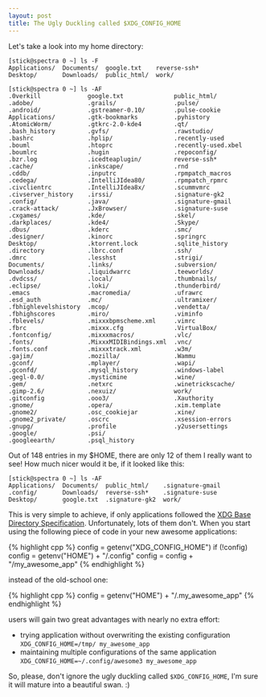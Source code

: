 ```yaml
---
layout: post
title: The Ugly Duckling called $XDG_CONFIG_HOME
---
```


Let's take a look into my home directory:

```
[stick@spectra 0 ~] ls -F
Applications/  Documents/  google.txt    reverse-ssh*
Desktop/       Downloads/  public_html/  work/

[stick@spectra 0 ~] ls -AF
.0verkill             google.txt              public_html/
.adobe/               .grails/                .pulse/
.android/             .gstreamer-0.10/        .pulse-cookie
Applications/         .gtk-bookmarks          .pyhistory
.AtomicWorm/          .gtkrc-2.0-kde4         .qt/
.bash_history         .gvfs/                  .rawstudio/
.bashrc               .hplip/                 .recently-used
.bouml                .htoprc                 .recently-used.xbel
.boumlrc              .hugin                  .repoconfig/
.bzr.log              .icedteaplugin/         reverse-ssh*
.cache/               .inkscape/              .rnd
.cddb/                .inputrc                .rpmpatch_macros
.cedega/              .IntelliJIdea80/        .rpmpatch_rpmrc
.civclientrc          .IntelliJIdea8x/        .scummvmrc
.civserver_history    .irssi/                 .signature-gk2
.config/              .java/                  .signature-gmail
.crack-attack/        .JxBrowser/             .signature-suse
.cxgames/             .kde/                   .skel/
.darkplaces/          .kde4/                  .Skype/
.dbus/                .kderc                  .smc/
.designer/            .kinorc                 .springrc
Desktop/              .ktorrent.lock          .sqlite_history
.directory            .lbrc.conf              .ssh/
.dmrc                 .lesshst                .strigi/
Documents/            .links/                 .subversion/
Downloads/            .liquidwarrc            .teeworlds/
.dvdcss/              .local/                 .thumbnails/
.eclipse/             .loki/                  .thunderbird/
.emacs                .macromedia/            .ufrawrc
.esd_auth             .mc/                    .ultramixer/
.fbhighlevelshistory  .mcop/                  .vendetta/
.fbhighscores         .miro/                  .viminfo
.fblevels/            .mixxxbpmscheme.xml     .vimrc
.fbrc                 .mixxx.cfg              .VirtualBox/
.fontconfig/          .mixxxmacros/           .vlc/
.fonts/               .MixxxMIDIBindings.xml  .vnc/
.fonts.conf           .mixxxtrack.xml         .w3m/
.gajim/               .mozilla/               .Wammu
.gconf/               .mplayer/               .wapi/
.gconfd/              .mysql_history          .windows-label
.gegl-0.0/            .mysticmine             .wine/
.gem/                 .netxrc                 .winetrickscache/
.gimp-2.6/            .nexuiz/                work/
.gitconfig            .ooo3/                  .Xauthority
.gnome/               .opera/                 .xim.template
.gnome2/              .osc_cookiejar          .xine/
.gnome2_private/      .oscrc                  .xsession-errors
.gnupg/               .profile                .y2usersettings
.google/              .psi/
.googleearth/         .psql_history
```

Out of 148 entries in my $HOME, there are only 12 of them I really want to see! How much nicer would it be, if it looked like this:

    [stick@spectra 0 ~] ls -AF
    Applications/  Documents/  public_html/    .signature-gmail
    .config/       Downloads/  reverse-ssh*    .signature-suse
    Desktop/       google.txt  .signature-gk2  work/

This is very simple to achieve, if only applications followed the [XDG Base Directory Specification](http://standards.freedesktop.org/basedir-spec/basedir-spec-latest.html). Unfortunately, lots of them don't. When you start using the following piece of code in your new awesome applications:

{% highlight cpp %}
config = getenv("XDG_CONFIG_HOME")
if (!config) config = getenv("HOME") + "/.config"
config = config + "/my_awesome_app"
{% endhighlight %}

instead of the old-school one:

{% highlight cpp %}
config = getenv("HOME") + "/.my_awesome_app"
{% endhighlight %}

users will gain two great advantages with nearly no extra effort:

* trying application without overwriting the existing configuration `XDG_CONFIG_HOME=/tmp/ my_awesome_app`
* maintaining multiple configurations of the same application `XDG_CONFIG_HOME=~/.config/awesome3 my_awesome_app`

So, please, don't ignore the ugly duckling called `$XDG_CONFIG_HOME`, I'm sure it will mature into a beautiful swan. :)
